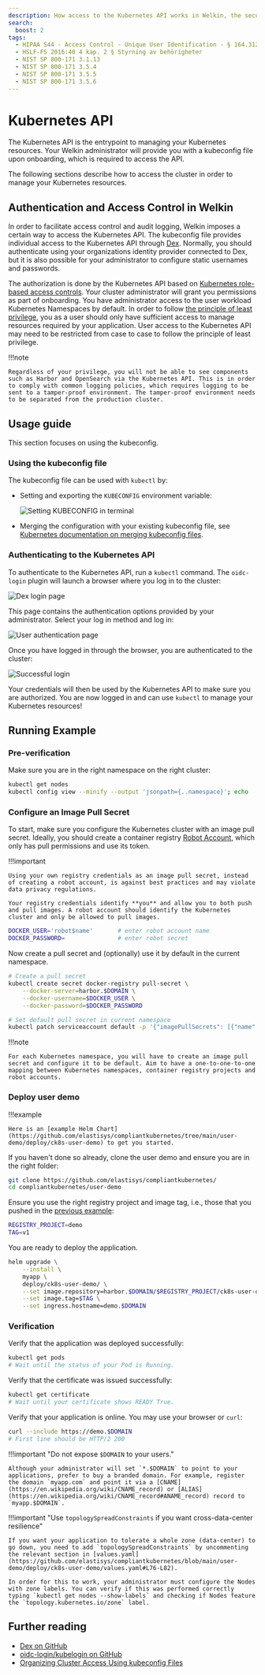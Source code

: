 ```yaml
---
description: How access to the Kubernetes API works in Welkin, the security-hardened Kubernetes distribution
search:
  boost: 2
tags:
  - HIPAA S44 - Access Control - Unique User Identification - § 164.312(a)(2)(i)
  - HSLF-FS 2016:40 4 kap. 2 § Styrning av behörigheter
  - NIST SP 800-171 3.1.13
  - NIST SP 800-171 3.5.4
  - NIST SP 800-171 3.5.5
  - NIST SP 800-171 3.5.6
---
```


# Kubernetes API

The Kubernetes API is the entrypoint to managing your Kubernetes resources.
Your Welkin administrator will provide you with a kubeconfig file upon onboarding, which is required to access the API.

The following sections describe how to access the cluster in order to manage your Kubernetes resources.

## Authentication and Access Control in Welkin

In order to facilitate access control and audit logging, Welkin imposes a certain way to access the Kubernetes API.
The kubeconfig file provides individual access to the Kubernetes API through [Dex](https://github.com/dexidp/dex).
Normally, you should authenticate using your organizations identity provider connected to Dex, but it is also possible for your administrator to configure static usernames and passwords.

The authorization is done by the Kubernetes API based on [Kubernetes role-based access controls](https://kubernetes.io/docs/reference/access-authn-authz/rbac/).
Your cluster administrator will grant you permissions as part of onboarding.
You have administrator access to the user workload Kubernetes Namespaces by default.
In order to follow [the principle of least privilege](https://en.wikipedia.org/wiki/Principle_of_least_privilege), you as a user should only have sufficient access to manage resources required by your application.
User access to the Kubernetes API may need to be restricted from case to case to follow the principle of least privilege.

!!!note

    Regardless of your privilege, you will not be able to see components such as Harbor and OpenSearch via the Kubernetes API. This is in order to comply with common logging policies, which requires logging to be sent to a tamper-proof environment. The tamper-proof environment needs to be separated from the production cluster.

## Usage guide

This section focuses on using the kubeconfig.

### Using the kubeconfig file

The kubeconfig file can be used with `kubectl` by:

- Setting and exporting the `KUBECONFIG` environment variable:

  ![Setting KUBECONFIG in terminal](img/kubeconfig-terminal.png)

- Merging the configuration with your existing kubeconfig file, see [Kubernetes documentation on merging kubeconfig files](https://kubernetes.io/docs/concepts/configuration/organize-cluster-access-kubeconfig/#merging-kubeconfig-files).

### Authenticating to the Kubernetes API

To authenticate to the Kubernetes API, run a `kubectl` command.
The `oidc-login` plugin will launch a browser where you log in to the cluster:

![Dex login page](img/dex-login.png)

This page contains the authentication options provided by your administrator.
Select your log in method and log in:

![User authentication page](img/user-login.png)

Once you have logged in through the browser, you are authenticated to the cluster:

![Successful login](img/dex-authenticated.png)

Your credentials will then be used by the Kubernetes API to make sure you are authorized.
You are now logged in and can use `kubectl` to manage your Kubernetes resources!

## Running Example

<!--user-demo-kubernetes-api-start-->

### Pre-verification

Make sure you are in the right namespace on the right cluster:

```bash
kubectl get nodes
kubectl config view --minify --output 'jsonpath={..namespace}'; echo
```

### Configure an Image Pull Secret

To start, make sure you configure the Kubernetes cluster with an image pull secret. Ideally, you should create a container registry [Robot Account](https://goharbor.io/docs/2.2.0/working-with-projects/project-configuration/create-robot-accounts/), which only has pull permissions and use its token.

!!!important

    Using your own registry credentials as an image pull secret, instead of creating a robot account, is against best practices and may violate data privacy regulations.

    Your registry credentials identify **you** and allow you to both push and pull images. A robot account should identify the Kubernetes cluster and only be allowed to pull images.

```bash
DOCKER_USER='robot$name'       # enter robot account name
DOCKER_PASSWORD=               # enter robot secret
```

Now create a pull secret and (optionally) use it by default in the current namespace.

```bash
# Create a pull secret
kubectl create secret docker-registry pull-secret \
    --docker-server=harbor.$DOMAIN \
    --docker-username=$DOCKER_USER \
    --docker-password=$DOCKER_PASSWORD

# Set default pull secret in current namespace
kubectl patch serviceaccount default -p '{"imagePullSecrets": [{"name": "pull-secret"}]}'
```

!!!note

    For each Kubernetes namespace, you will have to create an image pull secret and configure it to be default. Aim to have a one-to-one-to-one mapping between Kubernetes namespaces, container registry projects and robot accounts.

### Deploy user demo

!!!example

    Here is an [example Helm Chart](https://github.com/elastisys/compliantkubernetes/tree/main/user-demo/deploy/ck8s-user-demo) to get you started.

If you haven't done so already, clone the user demo and ensure you are in the right folder:

```bash
git clone https://github.com/elastisys/compliantkubernetes/
cd compliantkubernetes/user-demo
```

Ensure you use the right registry project and image tag, i.e., those that you pushed in the [previous example](registry.md#build-and-push-the-image):

```bash
REGISTRY_PROJECT=demo
TAG=v1
```

You are ready to deploy the application.

```bash
helm upgrade \
    --install \
    myapp \
    deploy/ck8s-user-demo/ \
    --set image.repository=harbor.$DOMAIN/$REGISTRY_PROJECT/ck8s-user-demo \
    --set image.tag=$TAG \
    --set ingress.hostname=demo.$DOMAIN
```

### Verification

Verify that the application was deployed successfully:

```bash
kubectl get pods
# Wait until the status of your Pod is Running.
```

Verify that the certificate was issued successfully:

```bash
kubectl get certificate
# Wait until your certificate shows READY True.
```

Verify that your application is online. You may use your browser or `curl`:

```bash
curl --include https://demo.$DOMAIN
# First line should be HTTP/2 200
```

!!!important "Do not expose `$DOMAIN` to your users."

    Although your administrator will set `*.$DOMAIN` to point to your applications, prefer to buy a branded domain. For example, register the domain `myapp.com` and point it via a [CNAME](https://en.wikipedia.org/wiki/CNAME_record) or [ALIAS](https://en.wikipedia.org/wiki/CNAME_record#ANAME_record) record to `myapp.$DOMAIN`.

<!--user-demo-kubernetes-api-end-->

!!!important "Use `topologySpreadConstraints` if you want cross-data-center resilience"

    If you want your application to tolerate a whole zone (data-center) to go down, you need to add `topologySpreadConstraints` by uncommenting the relevant section in [values.yaml](https://github.com/elastisys/compliantkubernetes/blob/main/user-demo/deploy/ck8s-user-demo/values.yaml#L76-L82).

    In order for this to work, your administrator must configure the Nodes with zone labels. You can verify if this was performed correctly typing `kubectl get nodes --show-labels` and checking if Nodes feature the `topology.kubernetes.io/zone` label.

## Further reading

- [Dex on GitHub](https://github.com/dexidp/dex)
- [oidc-login/kubelogin on GitHub](https://github.com/int128/kubelogin)
- [Organizing Cluster Access Using kubeconfig Files](https://kubernetes.io/docs/concepts/configuration/organize-cluster-access-kubeconfig/)
